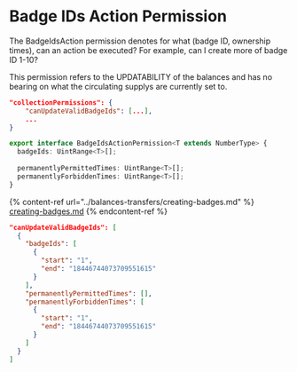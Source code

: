 # Badge IDs Action Permission

The BadgeIdsAction permission denotes for what (badge ID, ownership times), can an action be executed? For example, can I create more of badge ID 1-10?

This permission refers to the UPDATABILITY of the balances and has no bearing on what the circulating supplys are currently set to.

```json
"collectionPermissions": {
    "canUpdateValidBadgeIds": [...],
    ...
}
```

```typescript
export interface BadgeIdsActionPermission<T extends NumberType> {
  badgeIds: UintRange<T>[];
  
  permanentlyPermittedTimes: UintRange<T>[];
  permanentlyForbiddenTimes: UintRange<T>[];
}
```

{% content-ref url="../balances-transfers/creating-badges.md" %}
[creating-badges.md](../balances-transfers/creating-badges.md)
{% endcontent-ref %}

```json
"canUpdateValidBadgeIds": [
  {
    "badgeIds": [
      {
        "start": "1",
        "end": "18446744073709551615"
      }
    ],
    "permanentlyPermittedTimes": [],
    "permanentlyForbiddenTimes": [
      {
        "start": "1",
        "end": "18446744073709551615"
      }
    ]
  }
]
```
